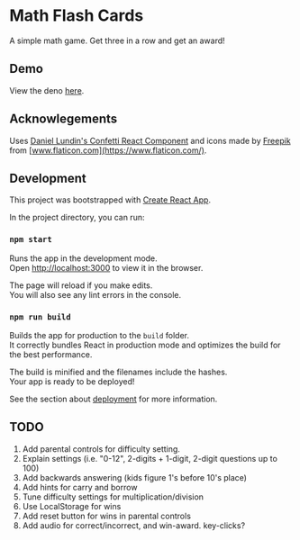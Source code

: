 # Math Flash Cards

A simple math game. Get three in a row and get an award!

## Demo

View the deno [here](https://pbatey.github.io/math-flash-cards/).

## Acknowlegements

Uses [Daniel Lundin's Confetti React Component](https://daniel-lundin.github.io/react-dom-confetti/) and
icons made by [Freepik](https://www.flaticon.com/authors/freepik) from [www.flaticon.com](https://www.flaticon.com/).

## Development

This project was bootstrapped with [Create React App](https://github.com/facebook/create-react-app).

In the project directory, you can run:

### `npm start`

Runs the app in the development mode.<br />
Open [http://localhost:3000](http://localhost:3000) to view it in the browser.

The page will reload if you make edits.<br />
You will also see any lint errors in the console.

### `npm run build`

Builds the app for production to the `build` folder.<br />
It correctly bundles React in production mode and optimizes the build for the best performance.

The build is minified and the filenames include the hashes.<br />
Your app is ready to be deployed!

See the section about [deployment](https://facebook.github.io/create-react-app/docs/deployment) for more information.

## TODO

1. Add parental controls for difficulty setting.
2. Explain settings (i.e. "0-12", 2-digits + 1-digit, 2-digit questions up to 100)
3. Add backwards answering (kids figure 1's before 10's place)
4. Add hints for carry and borrow
5. Tune difficulty settings for multiplication/division
6. Use LocalStorage for wins
7. Add reset button for wins in parental controls
8. Add audio for correct/incorrect, and win-award. key-clicks?